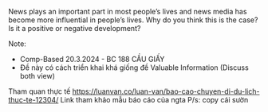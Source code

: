 News plays an important part in most people’s lives and news media has become more influential in people’s lives. Why do you think this is the case? Is it a positive or negative development?

Note:
  - Comp-Based 20.3.2024 - BC 188 CẦU GIẤY
  - Đề này có cách triển khai khá giống đề Valuable Information (Discuss both view)






Tham quan thực tế
https://luanvan.co/luan-van/bao-cao-chuyen-di-du-lich-thuc-te-12304/
Link tham khảo mẫu báo cáo của ngta
P/s: copy cái sườn
